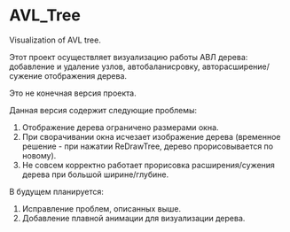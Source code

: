 AVL_Tree
========

Visualization of AVL tree.

Этот проект осуществляет визуализацию работы АВЛ дерева:
добавление и удаление узлов, автобаланисровку, авторасширение/сужение отображения дерева.

Это не конечная версия проекта.

Данная версия содержит следующие проблемы:

1) Отображение дерева ограничено размерами окна.
2) При сворачивании окна исчезает изображение дерева 
(временное решение - при нажатии ReDrawTree, дерево прорисовывается по новому).
3) Не совсем корректно работает прорисовка расширения/сужения дерева при большой ширине/глубине.

В будущем планируется:
1) Исправление проблем, описанных выше.
2) Добавление плавной анимации для визуализации дерева.
